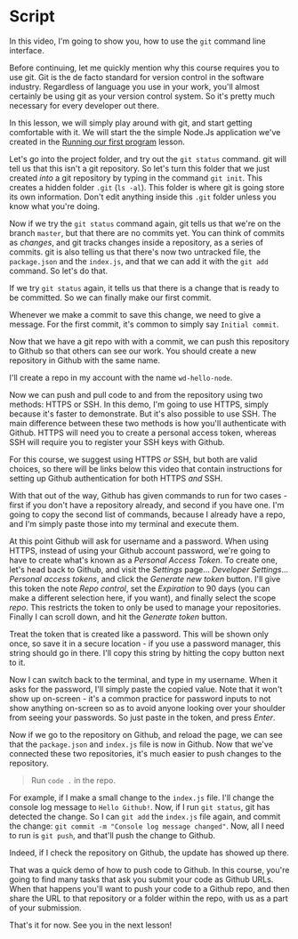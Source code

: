 # Script
In this video, I'm going to show you, how to use the `git` command line interface.

Before continuing, let me quickly mention why this course requires you to use git. Git is the de facto standard for version control in the software industry. Regardless of language you use in your work, you'll almost certainly be using git as your version control system. So it's pretty much necessary for every developer out there.

In this lesson, we will simply play around with git, and start getting comfortable with it. 
We will start the the simple Node.Js application we've created in the [Running our first program](./working-with-npm/write-first-node-program/README.md) lesson.

Let's go into the project folder, and try out the `git status` command. git will tell us that this isn't a git repository. So let's turn this folder that we just created _into_ a git repository by typing in the command `git init`. 
This creates a hidden folder `.git` (`ls -al`). This folder is where git is going store its own information. Don't edit anything inside this `.git` folder unless you know what you're doing.

Now if we try the `git status` command again, git tells us that we're on the branch `master`, but that there are no commits yet. You can think of commits as _changes_, and git tracks changes inside a repository, as a series of commits.
git is also telling us that there's now two untracked file, the `package.json` and the `index.js`, and that we can add it with the `git add` command. So let's do that. 

If we try `git status` again, it tells us that there is a change that is ready to be committed. So we can finally make our first commit.

Whenever we make a commit to save this change, we need to give a message. For the first commit, it's common to simply say `Initial commit`.

Now that we have a git repo with with a commit, we can push this repository to Github so that others can see our work. You should create a new repository in Github with the same name.

I'll create a repo in my account with the name `wd-hello-node`.

Now we can push and pull code to and from the repository using two methods: HTTPS or SSH. In this demo, I'm going to use HTTPS, simply because it's faster to demonstrate. But it's also possible to use SSH. The main difference between these two methods is how you'll authenticate with Github. HTTPS will need you to create a personal access token, whereas SSH will require you to register your SSH keys with Github.

For this course, we suggest using HTTPS _or_ SSH, but both are valid choices, so there will be links below this video that contain instructions for setting up Github authentication for both HTTPS _and_ SSH.

With that out of the way, Github has given commands to run for two cases - first if you don't have a repository already, and second if you have one. I'm going to copy the second list of commands, because I already have a repo, and I'm simply paste those into my terminal and execute them.

At this point Github will ask for username and a password. When using HTTPS, instead of using your Github account password, we're going to have to create what's known as a _Personal Access Token_. To create one, let's head back to Github, and visit the _Settings_ page... _Developer Settings_... _Personal access tokens_, and click the _Generate new token_ button. I'll give this token the note _Repo control_, set the _Expiration_ to 90 days (you can make a different selection here, if you want), and finally select the scope _repo_. This restricts the token to only be used to manage your repositories. Finally I can scroll down, and hit the _Generate token_ button.

Treat the token that is created like a password. This will be shown only once, so save it in a secure location - if you use a password manager, this string should go in there. I'll copy this string by hitting the copy button next to it.

Now I can switch back to the terminal, and type in my username. When it asks for the password, I'll simply paste the copied value. Note that it won't show up on-screen - it's a common practice for password inputs to not show anything on-screen so as to avoid anyone looking over your shoulder from seeing your passwords. So just paste in the token, and press _Enter_.

Now if we go to the repository on Github, and reload the page, we can see that the `package.json` and `index.js` file is now in Github. Now that we've connected these two repositories, it's much easier to push changes to the repository.

> Run `code .` in the repo.

For example, if I make a small change to the `index.js` file. I'll change the console log message to `Hello Github!`. Now, if I run `git status`, git has detected the change. So I can `git add` the `index.js` file again, and commit the change: `git commit -m "Console log message changed"`. Now, all I need to run is `git push`, and that'll push the change to Github.

Indeed, if I check the repository on Github, the update has showed up there.

That was a quick demo of how to push code to Github. In this course, you're going to find many tasks that ask you submit your code as Github URLs. When that happens you'll want to push your code to a Github repo, and then share the URL to that repository or a folder within the repo, with us as a part of your submission.

That's it for now. See you in the next lesson!
